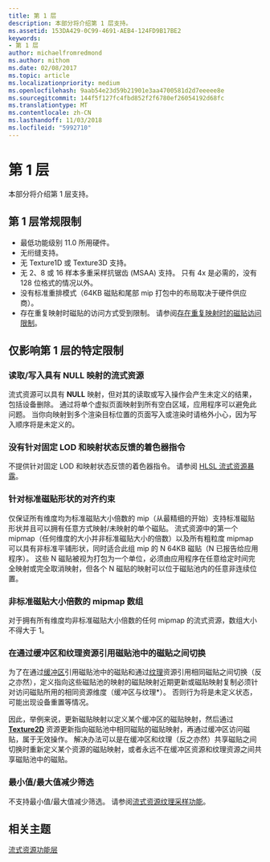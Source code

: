 ```yaml
---
title: 第 1 层
description: 本部分将介绍第 1 层支持。
ms.assetid: 153DA429-0C99-4691-AEB4-124FD9B17BE2
keywords:
- 第 1 层
author: michaelfromredmond
ms.author: mithom
ms.date: 02/08/2017
ms.topic: article
ms.localizationpriority: medium
ms.openlocfilehash: 9aab54e23d59b21901e3aa4700581d2d7eeeee8e
ms.sourcegitcommit: 144f5f127fc4fbd852f2f6780ef26054192d68fc
ms.translationtype: MT
ms.contentlocale: zh-CN
ms.lasthandoff: 11/03/2018
ms.locfileid: "5992710"
---
```

# <a name="tier-1"></a>第 1 层


本部分将介绍第 1 层支持。

## <a name="span-idtier1generallimitationsspanspan-idtier1generallimitationsspanspan-idtier1generallimitationsspantier-1-general-limitations"></a><span id="Tier_1_general_limitations"></span><span id="tier_1_general_limitations"></span><span id="TIER_1_GENERAL_LIMITATIONS"></span>第 1 层常规限制


-   最低功能级别 11.0 所用硬件。
-   无绗缝支持。
-   无 Texture1D 或 Texture3D 支持。
-   无 2、8 或 16 样本多重采样抗锯齿 (MSAA) 支持。 只有 4x 是必需的，没有 128 位格式的情况以外。
-   没有标准重排模式（64KB 磁贴和尾部 mip 打包中的布局取决于硬件供应商）。
-   存在重复映射时磁贴的访问方式受到限制。 请参阅[存在重复映射时的磁贴访问限制](tile-access-limitations-with-duplicate-mappings.md)。

## <a name="span-idspecificlimitationsaffectingtier1onlyspanspan-idspecificlimitationsaffectingtier1onlyspanspan-idspecificlimitationsaffectingtier1onlyspanspecific-limitations-affecting-tier-1-only"></a><span id="Specific_limitations_affecting_tier_1_only"></span><span id="specific_limitations_affecting_tier_1_only"></span><span id="SPECIFIC_LIMITATIONS_AFFECTING_TIER_1_ONLY"></span>仅影响第 1 层的特定限制


### <a name="span-idreadingwritingtostreamingresourcesthathavenullmappingsspanspan-idreadingwritingtostreamingresourcesthathavenullmappingsspanspan-idreadingwritingtostreamingresourcesthathavenullmappingsspanreadingwriting-to-streaming-resources-that-have-null-mappings"></a><span id="Reading_writing_to_streaming_resources_that_have_NULL_mappings"></span><span id="reading_writing_to_streaming_resources_that_have_null_mappings"></span><span id="READING_WRITING_TO_STREAMING_RESOURCES_THAT_HAVE_NULL_MAPPINGS"></span>读取/写入具有 NULL 映射的流式资源

流式资源可以具有 **NULL** 映射，但对其的读取或写入操作会产生未定义的结果，包括设备删除。 通过将单个虚拟页面映射到所有空白区域，应用程序可以避免此问题。 当你向映射到多个渲染目标位置的页面写入或渲染时请格外小心，因为写入顺序将是未定义的。

### <a name="span-idnoshaderinstructionsforclampinglodandmappedstatusfeedbackspanspan-idnoshaderinstructionsforclampinglodandmappedstatusfeedbackspanspan-idnoshaderinstructionsforclampinglodandmappedstatusfeedbackspanno-shader-instructions-for-clamping-lod-and-mapped-status-feedback"></a><span id="No_shader_instructions_for_clamping_LOD_and_mapped_status_feedback"></span><span id="no_shader_instructions_for_clamping_lod_and_mapped_status_feedback"></span><span id="NO_SHADER_INSTRUCTIONS_FOR_CLAMPING_LOD_AND_MAPPED_STATUS_FEEDBACK"></span>没有针对固定 LOD 和映射状态反馈的着色器指令

不提供针对固定 LOD 和映射状态反馈的着色器指令。 请参阅 [HLSL 流式资源暴露](hlsl-streaming-resources-exposure.md)。

### <a name="span-idalignmentconstraintsforstandardtileshapesspanspan-idalignmentconstraintsforstandardtileshapesspanspan-idalignmentconstraintsforstandardtileshapesspanalignment-constraints-for-standard-tile-shapes"></a><span id="Alignment_constraints_for_standard_tile_shapes"></span><span id="alignment_constraints_for_standard_tile_shapes"></span><span id="ALIGNMENT_CONSTRAINTS_FOR_STANDARD_TILE_SHAPES"></span>针对标准磁贴形状的对齐约束

仅保证所有维度均为标准磁贴大小倍数的 mip（从最精细的开始）支持标准磁贴形状并且可以拥有任意方式映射/未映射的单个磁贴。 流式资源中的第一个 mipmap（任何维度的大小并非标准磁贴大小的倍数）以及所有粗粒度 mipmap 可以具有非标准平铺形状，同时适合此组 mip 的 N 64KB 磁贴（N 已报告给应用程序）。 这些 N 磁贴被视为打包为一个单位，必须由应用程序在任意给定时间完全映射或完全取消映射，但各个 N 磁贴的映射可以位于磁贴池内的任意非连续位置。

### <a name="span-idarrayofmipmapsthatarentamultipleofstandardtilesizespanspan-idarrayofmipmapsthatarentamultipleofstandardtilesizespanspan-idarrayofmipmapsthatarentamultipleofstandardtilesizespanarray-of-mipmaps-that-arent-a-multiple-of-standard-tile-size"></a><span id="Array_of_mipmaps_that_aren_t_a_multiple_of_standard_tile_size"></span><span id="array_of_mipmaps_that_aren_t_a_multiple_of_standard_tile_size"></span><span id="ARRAY_OF_MIPMAPS_THAT_AREN_T_A_MULTIPLE_OF_STANDARD_TILE_SIZE"></span>非标准磁贴大小倍数的 mipmap 数组

对于拥有所有维度均非标准磁贴大小倍数的任何 mipmap 的流式资源，数组大小不得大于 1。

### <a name="span-idswitchingbetweenreferencingtilesinatilepoolviaabufferandtextureresourcespanspan-idswitchingbetweenreferencingtilesinatilepoolviaabufferandtextureresourcespanspan-idswitchingbetweenreferencingtilesinatilepoolviaabufferandtextureresourcespanswitching-between-referencing-tiles-in-a-tile-pool-via-a-buffer-and-texture-resource"></a><span id="Switching_between_referencing_tiles_in_a_tile_pool_via_a_Buffer_and_Texture_resource"></span><span id="switching_between_referencing_tiles_in_a_tile_pool_via_a_buffer_and_texture_resource"></span><span id="SWITCHING_BETWEEN_REFERENCING_TILES_IN_A_TILE_POOL_VIA_A_BUFFER_AND_TEXTURE_RESOURCE"></span>在通过缓冲区和纹理资源引用磁贴池中的磁贴之间切换

为了在通过[缓冲区](introduction-to-buffers.md)引用磁贴池中的磁贴和通过[纹理](introduction-to-textures.md)资源引用相同磁贴之间切换（反之亦然），定义指向这些磁贴池的映射的磁贴映射近期更新或磁贴映射复制必须针对访问磁贴所用的相同资源维度（缓冲区与纹理\*）。 否则行为将是未定义状态，可能出现设备重置等情况。

因此，举例来说，更新磁贴映射以定义某个缓冲区的磁贴映射，然后通过 [**Texture2D**](https://msdn.microsoft.com/library/windows/desktop/ff471525) 资源更新指向磁贴池中相同磁贴的磁贴映射，再通过缓冲区访问磁贴，属于无效操作。 解决办法可以是在缓冲区和纹理（反之亦然）共享磁贴之间切换时重新定义某个资源的磁贴映射，或者永远不在缓冲区资源和纹理资源之间共享磁贴池中的磁贴。

### <a name="span-idminmaxreductionfilteringspanspan-idminmaxreductionfilteringspanspan-idminmaxreductionfilteringspanminmax-reduction-filtering"></a><span id="Min_Max_reduction_filtering"></span><span id="min_max_reduction_filtering"></span><span id="MIN_MAX_REDUCTION_FILTERING"></span>最小值/最大值减少筛选

不支持最小值/最大值减少筛选。 请参阅[流式资源纹理采样功能](streaming-resources-texture-sampling-features.md)。

## <a name="span-idrelated-topicsspanrelated-topics"></a><span id="related-topics"></span>相关主题


[流式资源功能层](streaming-resources-features-tiers.md)

 

 




